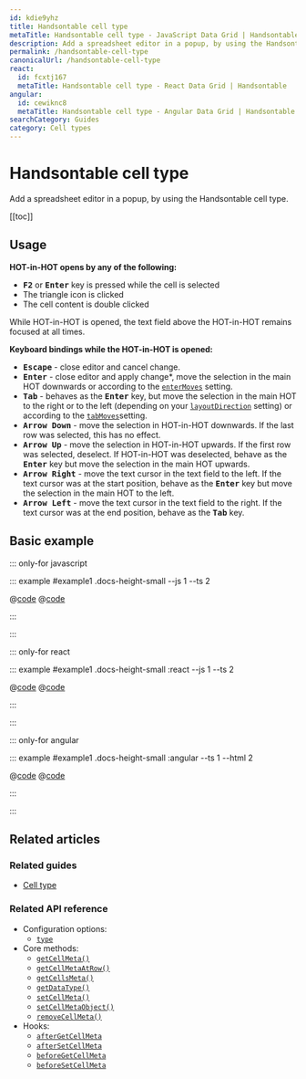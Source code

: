 ```yaml
---
id: kdie9yhz
title: Handsontable cell type
metaTitle: Handsontable cell type - JavaScript Data Grid | Handsontable
description: Add a spreadsheet editor in a popup, by using the Handsontable cell type.
permalink: /handsontable-cell-type
canonicalUrl: /handsontable-cell-type
react:
  id: fcxtj167
  metaTitle: Handsontable cell type - React Data Grid | Handsontable
angular:
  id: cewiknc8
  metaTitle: Handsontable cell type - Angular Data Grid | Handsontable
searchCategory: Guides
category: Cell types
---
```


# Handsontable cell type

Add a spreadsheet editor in a popup, by using the Handsontable cell type.

[[toc]]

## Usage

**HOT-in-HOT opens by any of the following:**

- <kbd>**F2**</kbd> or <kbd>**Enter**</kbd> key is pressed while the cell is selected
- The triangle icon is clicked
- The cell content is double clicked

While HOT-in-HOT is opened, the text field above the HOT-in-HOT remains focused at all times.

**Keyboard bindings while the HOT-in-HOT is opened:**

- <kbd>**Escape**</kbd> - close editor and cancel change.
- <kbd>**Enter**</kbd> - close editor and apply change\*, move the selection in the main HOT downwards or according to the [`enterMoves`](@/api/options.md#enterMoves) setting.
- <kbd>**Tab**</kbd> - behaves as the <kbd>**Enter**</kbd> key, but move the selection in the main HOT to the right or to the left (depending on your [`layoutDirection`](@/api/options.md#layoutdirection) setting) or according to the [`tabMoves`](@/api/options.md#tabmoves)setting.
- <kbd>**Arrow Down**</kbd> - move the selection in HOT-in-HOT downwards. If the last row was selected, this has no effect.
- <kbd>**Arrow Up**</kbd> - move the selection in HOT-in-HOT upwards. If the first row was selected, deselect. If HOT-in-HOT was deselected, behave as the <kbd>**Enter**</kbd> key but move the selection in the main HOT upwards.
- <kbd>**Arrow Right**</kbd> - move the text cursor in the text field to the left. If the text cursor was at the start position, behave as the <kbd>**Enter**</kbd> key but move the selection in the main HOT to the left.
- <kbd>**Arrow Left**</kbd> - move the text cursor in the text field to the right. If the text cursor was at the end position, behave as the <kbd>**Tab**</kbd> key.

## Basic example

::: only-for javascript

::: example #example1 .docs-height-small --js 1 --ts 2

@[code](@/content/guides/cell-types/handsontable-cell-type/javascript/example1.js)
@[code](@/content/guides/cell-types/handsontable-cell-type/javascript/example1.ts)

:::

:::

::: only-for react

::: example #example1 .docs-height-small :react --js 1 --ts 2

@[code](@/content/guides/cell-types/handsontable-cell-type/react/example1.jsx)
@[code](@/content/guides/cell-types/handsontable-cell-type/react/example1.tsx)

:::

:::

::: only-for angular

::: example #example1 .docs-height-small :angular --ts 1 --html 2

@[code](@/content/guides/cell-types/handsontable-cell-type/angular/example1.ts)
@[code](@/content/guides/cell-types/handsontable-cell-type/angular/example1.html)

:::

:::

## Related articles

### Related guides

- [Cell type](@/guides/cell-types/cell-type/cell-type.md)

### Related API reference

- Configuration options:
  - [`type`](@/api/options.md#type)
- Core methods:
  - [`getCellMeta()`](@/api/core.md#getcellmeta)
  - [`getCellMetaAtRow()`](@/api/core.md#getcellmetaatrow)
  - [`getCellsMeta()`](@/api/core.md#getcellsmeta)
  - [`getDataType()`](@/api/core.md#getdatatype)
  - [`setCellMeta()`](@/api/core.md#setcellmeta)
  - [`setCellMetaObject()`](@/api/core.md#setcellmetaobject)
  - [`removeCellMeta()`](@/api/core.md#removecellmeta)
- Hooks:
  - [`afterGetCellMeta`](@/api/hooks.md#aftergetcellmeta)
  - [`afterSetCellMeta`](@/api/hooks.md#aftersetcellmeta)
  - [`beforeGetCellMeta`](@/api/hooks.md#beforegetcellmeta)
  - [`beforeSetCellMeta`](@/api/hooks.md#beforesetcellmeta)
